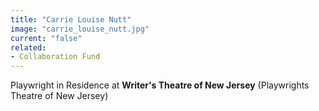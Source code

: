 ```yaml
---
title: "Carrie Louise Nutt"
image: "carrie_louise_nutt.jpg"
current: "false"
related:
- Collaboration Fund
---
```


Playwright in Residence at **Writer's Theatre of New Jersey** (Playwrights Theatre of New Jersey)

